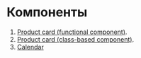 Компоненты
===

1. [Product card (functional component)](https://github.com/AnastasiaLunina/react-ra/tree/main/components/store-functional).
1. [Product card (class-based component)](https://github.com/AnastasiaLunina/react-ra/tree/main/components/store-class).
1. [Calendar](https://github.com/AnastasiaLunina/react-ra/tree/main/components/react-calendar) 


